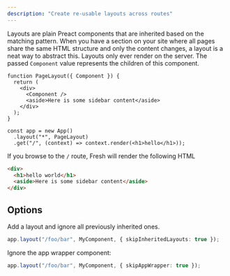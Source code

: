 ```yaml
---
description: "Create re-usable layouts across routes"
---
```


Layouts are plain Preact components that are inherited based on the matching
pattern. When you have a section on your site where all pages share the same
HTML structure and only the content changes, a layout is a neat way to abstract
this. Layouts only ever render on the server. The passed `Component` value
represents the children of this component.

```tsx
function PageLayout({ Component }) {
  return (
    <div>
      <Component />
      <aside>Here is some sidebar content</aside>
    </div>
  );
}

const app = new App()
  .layout("*", PageLayout)
  .get("/", (context) => context.render(<h1>hello</h1>));
```

If you browse to the `/` route, Fresh will render the following HTML

```html
<div>
  <h1>hello world</h1>
  <aside>Here is some sidebar content</aside>
</div>
```

## Options

Add a layout and ignore all previously inherited ones.

```ts
app.layout("/foo/bar", MyComponent, { skipInheritedLayouts: true });
```

Ignore the app wrapper component:

```ts
app.layout("/foo/bar", MyComponent, { skipAppWrapper: true });
```

